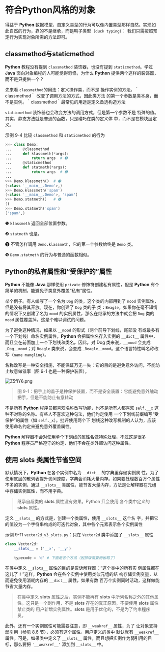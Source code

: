 # 符合Python风格的对象

得益于 **Python** 数据模型，自定义类型的行为可以像内置类型那样自然。实现如此自然的行为，靠的不是继承，而是鸭子类型（`duck typing`）： 我们只需按照预定行为实现对象所需的方法即可。

## classmethod与staticmethod 

**Python** 教程没有提到 `classmethod` 装饰器，也没有提到 `staticmethod`。学过 **Java** 面向对象编程的人可能觉得奇怪，为什么 **Python** 提供两个这样的装饰器，而不是只提供一个？ 

先来看 `classmethod`的用法：定义操作类，而不是 操作实例的方法。｀classmethod｀ 改变了调用方法的方式，因此类方法 的第一个参数是类本身，而不是实例。｀classmethod｀最常见的用途是定义备选构造方法

`staticmethod` 装饰器也会改变方法的调用方式，但是第一个参数不是 特殊的值。其实，静态方法就是普通的函数，只是碰巧在类的定义体 中，而不是在模块层定义。

示例 9-4 比较 `classmethod` 和 `staticmethod` 的行为 

```py
>>> class Demo: 
...     @classmethod 
...     def klassmeth(*args): 
...         return args  # ➊ 
...     @staticmethod 
...     def statmeth(*args): 
...         return args  # ➋ 
... 
>>> Demo.klassmeth()  # ➌ 
(<class '__main__.Demo'>,) 
>>> Demo.klassmeth('spam') 
(<class '__main__.Demo'>, 'spam') 
>>> Demo.statmeth()   # ➍ 
() 
>>> Demo.statmeth('spam') 
('spam',)
```

❶ `klassmeth` 返回全部位置参数。 

❷ `statmeth` 也是。 

❸ 不管怎样调用 `Demo.klassmeth`，它的第一个参数始终是 `Demo` 类。 

❹ `Demo.statmeth` 的行为与普通的函数相似。

## Python的私有属性和“受保护的”属性 

**Python** 不能像 **Java** 那样使用 `private` 修饰符创建私有属性，但是 **Python** 有个简单的机制，能避免子类意外覆盖“私有”属性。

举个例子。有人编写了一个名为 `Dog` 的类，这个类的内部用到了 `mood` 实例属性，但是没有将其开放。现在，你创建了 `Dog` 类的子 类：`Beagle`。如果你在毫不知情的情况下又创建了名为 `mood` 的实例属性，那么在继承的方法中就会把 `Dog` 类的 `mood` 属性覆盖掉。这是个难以调试的问题。 

为了避免这种情况，如果以 `__mood` 的形式（两个前导下划线，尾部没 有或最多有一个下划线）命名实例属性，**Python** 会把属性名存入实例的 `__dict__` 属性中，而且会在前面加上一个下划线和类名。因此，对 Dog 类来说，`__mood` 会变成 `_Dog__mood`；对 `Beagle` 类来说，会变成 `_Beagle__mood`。这个语言特性叫名称改写（`name mangling`）。 

名称改写是一种安全措施，不能保证万无一失：它的目的是避免意外访问，不能防止故意做错事（图 9-1 也是一种保护装置）。

![Z5flY6.png](https://s2.ax1x.com/2019/07/14/Z5flY6.png)

> 图 9-1：把手上的盖子是种保护装置，而不是安全装置：它能避免意外触动把手，但是不能防止有意转动 

不是所有 **Python** 程序员都喜欢名称改写功能，也不是所有人都喜欢 `self.__x` 这种不对称的名称。有些人不喜欢这种句法，他们约定使用 一个下划线前缀编写“受保护”的属性（如 `self._x`）。批评使用两个下 划线这种改写机制的人认为，应该使用命名约定来避免意外覆盖属性。

**Python** 解释器不会对使用单个下划线的属性名做特殊处理，不过这是很多 **Python** 程序员严格遵守的约定，他们不会在类外部访问这种属性。

## 使用 __slots__ 类属性节省空间

默认情况下，**Python** 在各个实例中名为 `__dict__` 的字典里存储实例属 性。为了使用底层的散列表提升访问速度，字典会消耗大量内存。如果要处理数百万个属性不多的实例，通过 `__slots__` 类属性，能节省大量内存，方法是让解释器在元组中存储实例属性，而不用字典。

> 继承自超类的 __slots__ 属性没有效果。Python 只会使用 各个类中定义的 __slots__ 属性。 

定义 `__slots__` 的方式是，创建一个类属性，使用 `__slots__` 这个名 字，并把它的值设为一个字符串构成的可迭代对象，其中各个元素表示各个实例属性

示例 9-11 `vector2d_v3_slots.py`：只在 `Vector2d` 类中添加了 `__slots__` 属性 

```py
class Vector2d:
    __slots__ = ('__x', '__y')
    
    typecode = 'd' # 下面是各个方法（因排版需要而省略了） 
```

在类中定义 `__slots__` 属性的目的是告诉解释器：“这个类中的所有实 例属性都在这儿了！”这样，**Python** 会在各个实例中使用类似元组的结 构存储实例变量，从而避免使用消耗内存的 `__dict__` 属性。如果有数 百万个实例同时活动，这样做能节省大量内存。

> 在类中定义 __slots__ 属性之后，实例不能再有 __slots__ 中所列名称之外的其他属性。这只是一个副作用，不是 __slots__ 存在的真正原因。不要使用 __slots__ 属性禁止类的 用户新增实例属性。__slots__ 是用于优化的，不是为了约束程序 员。 

此外，还有一个实例属性可能需要注意，即 `__weakref__` 属性，为了 让对象支持弱引用（参见 8.6 节），必须有这个属性。用户定义的类中 默认就有 `__weakref__` 属性。可是，如果类中定义了 `__slots__` 属性，而且想把实例作为弱引用的目标，那么要把 `'__weakref__'` 添加到 `__slots__` 中。 